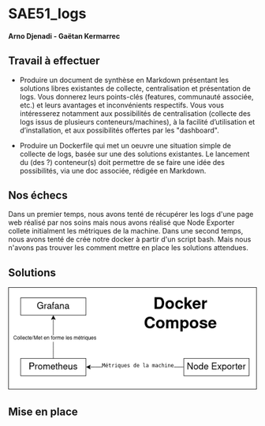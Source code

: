 # SAE51_logs
#### Arno Djenadi - Gaëtan Kermarrec


## Travail à effectuer

- Produire un document de synthèse en Markdown présentant les solutions libres existantes de collecte, centralisation et présentation de logs. Vous donnerez leurs points-clés (features, communauté
associée, etc.) et leurs avantages et inconvénients respectifs. Vous vous intéresserez notamment
aux possibilités de centralisation (collecte des logs issus de plusieurs conteneurs/machines), à la
facilité d’utilisation et d’installation, et aux possibilités offertes par les "dashboard".

- Produire un Dockerfile qui met un oeuvre une situation simple de collecte de logs, basée sur une
des solutions existantes. Le lancement du (des ?) conteneur(s) doit permettre de se faire une idée
des possibilités, via une doc associée, rédigée en Markdown.

## Nos échecs

Dans un premier temps, nous avons tenté de récupérer les logs d'une page web réalisé par nos soins mais nous avons réalisé que Node Exporter collete initialment les métriques de la machine.
Dans une second temps, nous avons tenté de crée notre docker à partir d'un script bash. Mais nous n'avons pas trouver les comment mettre en place les solutions attendues.


## Solutions 

![](./src/Diagramme_Logs.png "Diagramme de l'architecture de notre projet")

## Mise en place




